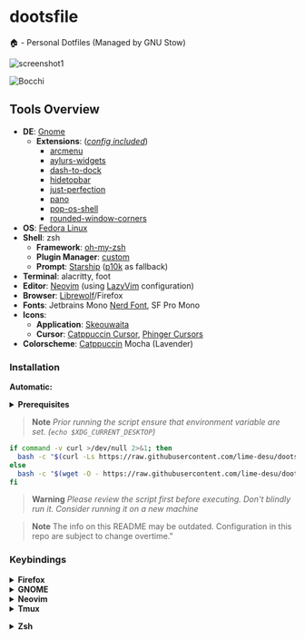 # dootsfile
🏠 - Personal Dotfiles (Managed by GNU Stow)

![screenshot1](https://github.com/Ich-mag-dich/dootsfile/assets/92120487/030233bc-18f1-4dd0-bf01-6123e5850254)

![Bocchi](https://user-images.githubusercontent.com/114978689/227949867-bbb1dcb5-8914-434b-83fd-980975e61257.jpg "Current Setup")

## Tools Overview

- **DE**: [Gnome](https://www.gnome.org/)
  - **Extensions**: (*[config included](https://github.com/lime-desu/dootsfile/tree/main/share/gnome-shell/extensions)*)
    -  [arcmenu](https://extensions.gnome.org/extension/3628/arcmenu/)
    -  [aylurs-widgets](https://extensions.gnome.org/extension/5338/aylurs-widgets/)
    -  [dash-to-dock](https://extensions.gnome.org/extension/307/dash-to-dock/)
    -  [hidetopbar](https://extensions.gnome.org/extension/545/hide-top-bar/)
    -  [just-perfection](https://extensions.gnome.org/extension/3843/just-perfection/)
    -  [pano](https://extensions.gnome.org/extension/5278/pano/)
    -  [pop-os-shell](https://github.com/pop-os/shell)
    -  [rounded-window-corners](https://extensions.gnome.org/extension/5237/rounded-window-corners/)
- **OS**: [Fedora Linux](https://getfedora.org/)
- **Shell**: zsh
  - **Framework**: [oh-my-zsh](https://ohmyz.sh/)
  - **Plugin Manager**: [custom](https://github.com/lime-desu/dootsfile/blob/main/config/zsh/functions/oh-my-zsh.zsh)
  - **Prompt**: [Starship](https://starship.rs/) ([p10k](https://github.com/romkatv/powerlevel10k) as fallback)
- **Terminal**: alacritty, foot
- **Editor**: [Neovim](https://github.com/neovim/neovim/) (using [LazyVim](https://www.lazyvim.org/) configuration)
- **Browser**: [Librewolf](https://librewolf.net/)/Firefox
- **Fonts**: Jetbrains Mono [Nerd Font](https://www.nerdfonts.com/), SF Pro Mono
- **Icons**:
  - **Application**: [Skeouwaita](https://github.com/Frostbitten-jello/Skeuowaita)
  - **Cursor**: [Catppuccin Cursor](https://github.com/catppuccin/cursors), [Phinger Cursors](https://github.com/phisch/phinger-cursors)
- **Colorscheme**: [Catppuccin](https://github.com/catppuccin/catppuccin) Mocha (Lavender)

### Installation

**Automatic:**

<details>
  <summary><strong> Prerequisites </strong></summary>

Any Nerd Fonts installed and used by your terminal emulator to display icon (Highly Recommended: JetBrains Mono, since most of the config using this font)

You can use my script to download any Nerd Fonts
(requires [fzf](https://github.com/junegunn/fzf))
```
bash -c "$(curl -Ls https://raw.githubusercontent.com/lime-desu/bin/main/nf-dl)"
```
<details>
  <summary>Setup Script Dependencies </summary>

  You don't need to install any of these item listed below since they are already installed on your system, and included on the setup script as well

| Packages | Description | 
| :---     | :----| 
|  chsh    | Util-Linux (system utilities)
|  curl    | Transfer a URL
|  git     | Version Control System
|  jq      | Command-line JSON processor
|  stow    | Manage farms of symbolik links
|  tar     | An archiving utility
|  wget    | The non-interactive network downloader
|  zsh     | Powerful interactive shell

</details>

<details>
  <summary> Packages List </summary>

  #### Applications:

  Following packages that will be installed on the setup script:

| Packages      | Arch | Debian |Fedora | Void | Description |
| :---          | :--- | :---   | :---  | :--- | :----| 
|  alacritty    | ✓    | ✗      | ✓     | ✓    | Fast, cross-platform, OpenGL terminal Emulator 
|  foliate      | ✓    | ✗      | ✓     | ✓    | A Simple and modern GTK eBook reader
|  foot         | ✓    | ✓      | ✓     | ✓    | Lightweight Wayland terminal emulator
|  mpv          | ✓    | ✓      | ✓     | ✓    | A media player
|  kitty        | ✓    | ✓      | ✓     | ✓    | Cross-platform, fast, feature rich, GPU based terminal

| Flatpak Packages      | Description |
| :---                  | :---        |
| amberol               | Plays music, and nothing else
| flatseal              | Utility to manage Flatpak Applications Permission
| junction              | Application chooser for opening files and links
| gradience             | Change the look of adwaita with ease

  **Command Line Utilities** *(Mostly [Modern Unix](https://github.com/ibraheemdev/modern-unix))*

| Packages      | Arch | Debian |Fedora | Void | Description |
| :---          | :--- | :---   | :---  | :--- | :----| 
|  bat          | ✓    | ✓      | ✓     | ✓    | A Cat(1) clone with wings
|  broot        | ✓    | ✗      | ✗     | ✓    | A tree explorer and a customizable launcher
|  btop         | ✓    | ✓      | ✓     | ✓    | Modern Resources Monitor Utility
|  cava         | ✗    | ✓      | ✓     | ✓    | Console-based Audio Visualizezr for Alsa
|  chafa        | ✓    | ✓      | ✓     | ✓    | Terminal graphics and character art generator.
|  delta        | ✓    | ✗      | ✓     | ✓    | Syntax-highlighting pager for git, diff etc.
|  dust         | ✓    | ✗      | ✗     | ✓    | A more intuitive version of du in rust
|  exa          | ✓    | ✓      | ✓     | ✓    | Modern replacement for ls
|  fd           | ✓    | ✓      | ✓     | ✓    | Simple, fast and user-friendly alternative to find
|  fuck         | ✓    | ✓      | ✓     | ✓    | App that corrects your previous console command
|  fzf          | ✓    | ✓      | ✓     | ✓    | A command-line fuzzy finder
|  lsd          | ✓    | ✗      | ✓     | ✓    | Ls command with pretty colors and some other stuff
|  neofetch     | ✓    | ✓      | ✓     | ✓    | CLI system information tool
|  ripgrep      | ✓    | ✓      | ✓     | ✓    | Command Line oriented search tool
|  starship     | ✓    | ✗      | ✗     | ✓    | Cross platform shell prompt
|  tldr         | ✓    | ✗      | ✓     | ✓    | Fast and customizable TLDR Client (tealdeer)
|  tmux         | ✓    | ✓      | ✓     | ✓    | A terminal multiplexer
|  unzip        | ✓    | ✓      | ✓     | ✓    | A utility for unpacking zip files
|  wl-clipboard | ✓    | ✓      | ✓     | ✓    | Command-line copy/paste utilities for Wayland


  <sub><sup>*Foliate is available on Debian, but it isn't available on Ubuntu (only on 3rd party repo PPA) so I didn't include it.* </sub></sup>
  <sub><sup>*If the package manager can't find all the necessary packages, it will fail to install and won't do anything* </sub></sup>

  Optional Packages (install via cargo):
  - `atuin` - for shell history sync
  - `wipe` - for shell clear animations
  - `topgrade` - upgrade/update everything

  Required version:
  - `fzf` >= 0.30 (***deps:*** *bat, broot, fd lsd rg wl-copy*)
  - `lsd` >= 0.23.1
  - `neovim` >= 0.8.0 (***deps:*** *C Compiler and Nodejs*)

  Also include essential group of packages for building and compiling

  </details>
</details>

> **Note** *Prior running the script ensure that environment variable are set. (`echo $XDG_CURRENT_DESKTOP`)*

```sh
if command -v curl >/dev/null 2>&1; then
  bash -c "$(curl -Ls https://raw.githubusercontent.com/lime-desu/dootsfile/main/setup.sh)"
else
  bash -c "$(wget -O - https://raw.githubusercontent.com/lime-desu/dootsfile/main/setup.sh)"
fi
```

> **Warning** *Please review the script first before executing. Don't blindly run it. Consider running it on a new machine*


> **Note** The info on this README may be outdated. Configuration in this repo are subject to change overtime."

### Keybindings
<details>
  <summary><strong> Firefox </strong></summary>

  | Keyword | Search |
  | --- | --- |
  | <kbd>:g</kbd>                                                                                               | [Google](https://www.google.com/) |
  | <kbd>:y</kbd>,<br><kbd>:y/</kbd> (most viewed), <br><kbd>:y//</kbd> or <kbd>:yt</kbd> (most viewed by year) | [Youtube](https://www.youtube.com/) |
  | <kbd>:r</kbd> or <kbd>:re</kbd>, <br> <kbd>:r/</kbd> or <kbd>r/</kbd> (subreddit)                           | [Reddit](https://www.reddit.com/) |
  | <kbd>:q</kbd>                                                                                               | [Quora](https://www.quora.com/) |
  | <kbd>:gh</kbd>, <kbd>:gh/</kbd> (most stars)                                                                | [GitHub](https://github.com) |
  | <kbd>:so</kbd>                                                                                              | [Stack Overflow](https://stackoverflow.com) |
  | <kbd>:use</kbd>                                                                                             | [Unix Stack Exchange](https://unix.stackexchange.com/) |
  | <kbd>:dd</kbd>                                                                                              | [DevDocs](https://devdocs.io/) |
  | <kbd>:mdn</kbd>                                                                                             | [MDN Web Docs](https://developer.mozilla.org/en-US/) |
  | <kbd>:var</kbd>                                                                                             | [CODELF](https://unbug.github.io/codelf/) |
  | <kbd>:aw</kbd>                                                                                              | [Arch Wiki](https://wiki.archlinux.org/) |
  | <kbd>:fed</kbd>                                                                                             | [Ask Fedora](https://ask.fedoraproject.org/) |
  | <kbd>:man</kbd>                                                                                             | [Mankier](https://www.mankier.com/) |
  | <kbd>:cnf</kbd>                                                                                             | [Command Not Found](https://command-not-found.com/) |
  | <kbd>:xsh</kbd>                                                                                             | [Explain Shell](https://www.explainshell.com/) |
  | <kbd>:ia</kbd> or <kbd>:wm</kbd>                                                                            | [Internet Archive (Wayback Machine)](https://archive.org/) |
  | <kbd>:mw</kbd>                                                                                              | [Merriam Webster Dictionary](https://www.merriam-webster.com/) |
  | <kbd>:ud</kbd>                                                                                              | [Urban Dictionary](https://www.urbandictionary.com/) |
  | <kbd>:alt</kbd>                                                                                             | [AlternativeTo](https://alternativeto.net/) |
  | <kbd>:subs</kbd>                                                                                            | [OpenSubtitles](https://www.opensubtitles.org/en/search/subs) |
  | <kbd>:dl</kbd>                                                                                              | [DeepL (to EN)](https://www.deepl.com/translator) |
  | <kbd>:tl</kbd>                                                                                              | [Google Translate (to EN)](https://translate.google.com/) |
  | <kbd>:maps</kbd>                                                                                            | [Google Maps](https://maps.google.com/) |
  | <kbd>:lib</kbd> or <kbd>:aa</kbd>                                                                           | [Anna's Archive](https://annas-archive.org/) |
  | <kbd>:libgen</kbd> or <kbd>:lg</kbd>                                                                        | [Library Genesis](https://www.libgen.is/) |
  | <kbd>:gr</kbd>                                                                                              | [Goodreads](https://www.goodreads.com/) |

  And many more some weeb and pirate stuff..
  You can find all of the list on `about:preferences#search`

  **Pro Tip:** Pressing `Ctrl-L` or `Alt-D` will focus on search bar
  
  **Adding custom search engine:**
  
  By default it is disabled you have to enabled it first,
  on `about:config` add this line and set it to true
  ```
  browser.urlbar.update2.engineAliasRefresh
  ```
  Also suggest me some good search engines to add...

</details>

<details>
  <summary><strong> GNOME </strong></summary>
	
  | Key | Action |
  | :-  | :-  |
  | <kbd>Super</kbd> + <kbd>Enter</kbd>                                      | Open Foot (Terminal Emulator) |
  | <kbd>Super</kbd> + <kbd>T</kbd>                                          | Open Alacritty inside tmux (Terminal Emulator) |
  | <kbd>Super</kbd> + <kbd>Shift</kbd> + <kbd>Q</kbd>                       | Close window |
  | <kbd>Super</kbd> + <kbd>Shift</kbd> + <kbd>M</kbd>                       | Maximize window | 
  | <kbd>Super</kbd> + <kbd>Shift</kbd> + <kbd>1-4</kbd>                     | Move window to workspace number 1-4 |
  | <kbd>Super</kbd> + <kbd>1-4</kbd>                                        | Switch to workspace number 1-4 |
  | <kbd>Ctrl</kbd> + <kbd>Alt</kbd> + <kbd>Left/Right</kbd>                 | Move to the Left/Right workspace |
  | <kbd>Ctrl</kbd> + <kbd>Alt</kbd> + <kbd>Shift</kdb> <kbd>Left/Right</kbd>| Move window one workspace to the Left/Right |
  | <kbd>Alt</kbd> + <kbd>Tab</kbd>                                          | Switch windows |
  | <kbd>Super</kbd> + <kbd>Tab</kbd>                                        | Switch Application (Gnome default alt-tab behaviour)|
  | <kbd>Super</kbd> + <kbd>Shift</kbd> + <kbd>D</kbd>                       | Hide all normal windows |
  | <kbd>Super</kbd> + <kbd>Shift</kbd> + <kbd>W</kbd>                       | Change Wallpaper Randomly |
  | <kbd>Ctrl</kbd> + <kbd>Alt</kbd> + <kbd>T</kbd>                          | Open Gnome Terminal |
  | <kbd>Super</kbd> + <kbd>N</kbd>                                          | Open Neovim (Text Editor) |
  | <kbd>Super</kbd> + <kbd>F</kbd>                                          | Open Foliate (Ebook Reader) |
  | <kbd>Super</kbd> + <kbd>E</kbd>                                          | Open Nautilus (File Manager) |
  | <kbd>Ctrl</kbd> + <kbd>Alt</kbd> + <kbd>Del</kbd>                        | Rickroll (Opens on Foot Terminal) |
  | <kbd>Super</kbd> + <kbd>Shift</kbd> + <kbd>R</kbd>                       | Record a screencast |
  | <kbd>Super</kbd> + <kbd>I</kbd>                                          | Open Settings |
  | <kbd>Ctrl</kbd> + <kbd>Shift</kbd> + <kbd>Esc</kbd>                      | System Monitor |
  | <kbd>Super</kbd> + <kbd>Shift</kbd> + <kbd>E</kbd>                       | Logout/Exit |

  Shell Extension bindings:
  - Arcmenu: <kbd>Super</kbd> + <kbd>D</kbd>  - Arcmenu runner
  - Colorpicker: <kbd>Super</kbd> + <kbd>0</kbd>  - Toggle colorpicker
  - Pop Os Shell: <kbd>Super</kbd> + <kbd>R</kbd>  - Adjustment Mode
  - Pano: <kbd>Ctrl</kbd> + <kbd>Shift</kbd> + <kbd>V</kbd> - Show pano clipboard
  - UserTheme: <kbd>Ctrl</kbd> + <kbd>Super</kbd> + <kbd>1-7</kbd> - Change topbar theme style

  - [Official Documentation](https://help.gnome.org/users/gnome-help/stable/shell-keyboard-shortcuts.html.en)
  - [Pop Os Shell Keyboard Shortcuts](https://support.system76.com/articles/pop-keyboard-shortcuts/)

  > <kbd>Super</kbd> = <kbd>Windows Logo Key</kbd>
	
</details>

<details>
  <summary><strong> Neovim </strong></summary>
	
  - <kbd>Leader</kbd> - to show which-key
  - <kbd>Leader</kbd> + <kbd>s</kbd> + <kbd>k</kbd> - to search all keybindings
  - [Official Documentation](https://www.lazyvim.org/keymaps)	

  > <kbd>Leader</kbd> = <kbd>Space</kbd>
	
</details>

<details>
  <summary><strong> Tmux </strong></summary>
	
  - <kbd>Prefix</kbd> + <kbd>?</kbd> - to show the list of all keybindings
  - [Official Documentation](https://github.com/gpakosz/.tmux#bindings)

  > <kbd>Prefix</kbd> = <kbd>Ctrl</kbd> + <kbd>a</kbd> or <kbd>Ctrl</kbd> + <kbd>b</kbd>
	</details>

<details>
  <summary><strong> Zsh </strong></summary>
	
  | Key | Details |
  | :-  | :-  |
  | <kbd>Ctrl</kbd> + <kbd>L</kbd>                        | Clear screen and scroll back with animations (requires wipe)
  | <kbd>Alt</kbd> + <kbd>Enter</kbd>                     | Accept and hold (execute command and don't clear it)
  | <kbd>Alt</kbd> + <kbd>Left/Right</kdb>                | Dircycle plugin (Browser like navigating directory stacks `dirs -v`)
  | <kbd>Ctrl-x</kbd> + <kbd>Ctrl-v</kbd>                 | Edit and paste clipboard (Similar to edit command-line(`Ctrl-x`+`Ctrl-e`))
  | <kbd>Ctrl</kbd> + <kbd>Q</kbd>                        | Save input (Pressing Ctrl-q will Store/Restore input to buffer)
  | <kbd>Ctrl-x</kbd> + <kbd>Ctrl-q</kbd>                 | Paste then edit saved input
  | <kbd>Ctrl</kbd> + <kbd>J</kbd>                        | Insert command substitution (`$()`)
  | <kbd>Alt</kbd> + <kbd>S</kbd>                         | Insert sudo at the beggining of the line
  | <kbd>Alt</kbd> + <kbd>Shift</kbd> + <kbd>S</kbd>      | Execute previous command with sudo (sudo !! + enter)
  | <kbd>Alt</kbd> + <kbd>L</kbd>                         | Execute ls (if the buffer is empty else transform it to lowercase)
  | <kbd>Alt</kbd> + <kbd>G</kbd>                         | Execute git status (if inside on a git repository)
  | <kbd>Ctrl</kbd> + <kbd>/</kbd>                        | View in pager (open in pager the previous executed command)
  | <kbd>Ctrl</kbd> + <kbd>D</kbd>                        | Force exit (by default if the buffer is not empty, zsh won't exit)
  | <kbd>Ctrl</kbd> + <kbd>Z</kbd>                        | Fancy Ctrl-Z plugin
  | <kbd>.</kbd>                                          | Rationalise dot (Expands .. to ../..)

<details open>
  <summary><strong> Fzf Widgets </strong></summary>

  | Key | Details |
  | :-      | :-          |
  | <kbd>Ctrl</kbd> + <kbd>Tab</kbd>                      | Fzf completion `**` and fzf-tab-completion plugin (rebinded instead of tab)
  | <kbd>Alt</kbd> + <kbd>M</kbd>                         | Manpages Widget (list all manpages can preview with tldr, and cheat.sh)
  | <kbd>Ctrl</kbd> + <kbd>F</kbd>                        | Ripgrep Widget (ripgrep launcher + fzf as secondary filter)
  | <kbd>Alt</kbd> + <kbd>I</kbd>                         | Locate Widget (quickly find files with index database using locate command)
  | <kbd>Ctrl</kbd> + <kbd>T</kbd>                        | File Widget (Fzf Default Keybindings)
  | <kbd>Alt</kbd> + <kbd>C</kbd>                         | Cd Widget (Fzf Default Keybindings)
  | <kbd>Alt</kbd> + <kbd>Shift</kbd> + <kbd>C</kbd>      | Cd Recent Directory Widget (based on your dirstack)
  | <kbd>Ctrl</kbd> + <kbd>R</kbd>                        | History Widget (reverse history search, if there's atuin installed use it)
  | <kbd>Alt</kbd> + <kbd>A</kbd>                         | Alias Widget (search all aliases)
  | <kbd>Alt</kbd> + <kbd>F</kbd>                         | Functions Widget (search function list)
  | <kbd>Alt</kbd> + <kbd>D</kbd>                         | Dictionary Widget (based on /usr/share/dict/words)

  > <kbd>Alt</kbd> + <kbd>?</kbd> will show list of fzf keybinds

</details>

  > List all zsh keybinds: `bindkey -M <keymap>` (`bindkey -l` to list all keymap)
  > To know/change keybinding sequence code: `showkey -a`

</details>
